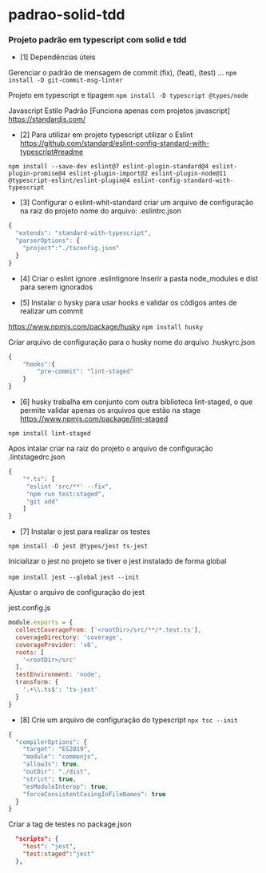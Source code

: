 # padrao-solid-tdd
### Projeto padrão em typescript com solid e tdd 


- [1] Dependências úteis 

Gerenciar o padrão de mensagem de commit (fix), (feat), (test) ...
`npm install -D git-commit-msg-linter`

Projeto em typescript e tipagem 
`npm install -D typescript @types/node`

Javascript Estilo Padrão [Funciona apenas com projetos javascript]
https://standardjs.com/

- [2]
Para utilizar em projeto typescript utilizar o Eslint 
https://github.com/standard/eslint-config-standard-with-typescript#readme 

`npm install --save-dev eslint@7 eslint-plugin-standard@4 eslint-plugin-promise@4 eslint-plugin-import@2 eslint-plugin-node@11 @typescript-eslint/eslint-plugin@4 eslint-config-standard-with-typescript`

- [3]
Configurar o eslint-whit-standard 
criar um arquivo de configuração na raiz do projeto 
nome do arquivo: .eslintrc.json

```javascript
{
  "extends": "standard-with-typescript",
  "parserOptions": {
    "project":"./tsconfig.json"
  }
}
```

- [4]
Criar o eslint ignore 
.eslintignore
Inserir a pasta node_modules e dist para serem ignorados 


- [5]
Instalar o hysky para usar hooks e validar os códigos antes de realizar um commit 

https://www.npmjs.com/package/husky
`npm install husky`

Criar arquivo de configuração para o husky
nome do arquivo .huskyrc.json

```javascript
{
    "hooks":{
        "pre-commit": "lint-staged"
    }
}
```

- [6]
husky trabalha em conjunto com outra biblioteca lint-staged, o que permite validar apenas os arquivos que estão na stage
https://www.npmjs.com/package/lint-staged

`npm install lint-staged`

Apos intalar criar na raiz do projeto o arquivo de configuração 
.lintstagedrc.json

```javascript
{
    "*.ts": [
     "eslint 'src/**' --fix",
     "npm run test:staged",
     "git add"
    ]
}
```

- [7]
Instalar o jest para realizar os testes 

`npm install -D jest @types/jest ts-jest `

Inicializar o jest no projeto se tiver o jest instalado de forma global 

`npm install jest --global`
`jest --init `

Ajustar o arquivo de configuração do jest 

jest.config.js

```javascript
module.exports = {
  collectCoverageFrom: ['<rootDir>/src/**/*.test.ts'],
  coverageDirectory: 'coverage',
  coverageProvider: 'v8',
  roots: [
    '<rootDir>/src'
  ],
  testEnvironment: 'node',
  transform: {
    '.+\\.ts$': 'ts-jest'
  }
}
```


- [8] 
Crie um arquivo de configuração do typescript 
`npx tsc --init`

```javascript 
{
  "compilerOptions": {
    "target": "ES2019",                        
    "module": "commonjs",                    
    "allowJs": true,                       
    "outDir": "./dist",                      
    "strict": true,                          
    "esModuleInterop": true,                 
    "forceConsistentCasingInFileNames": true 
  }
}
```

Criar a tag de testes no package.json
```json
  "scripts": {
    "test": "jest",
    "test:staged":"jest"
  },
  ```
